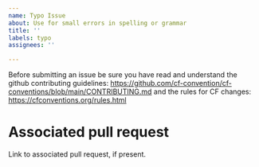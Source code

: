 ```yaml
---
name: Typo Issue
about: Use for small errors in spelling or grammar
title: ''
labels: typo
assignees: ''

---
```


Before submitting an issue be sure you have read and understand the github contributing guidelines: https://github.com/cf-convention/cf-conventions/blob/main/CONTRIBUTING.md and the rules for CF changes: https://cfconventions.org/rules.html

# Associated pull request
Link to associated pull request, if present.
